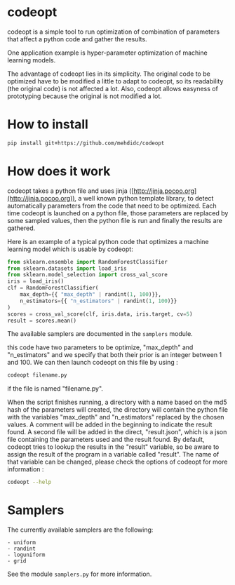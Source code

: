 codeopt
=======

codeopt is a simple tool to run optimization of combination of
parameters that affect a python code and gather the results.

One application example is hyper-parameter optimization of machine
learning models.

The advantage of codeopt lies in its simplicity.
The original code to be optimized have to be modified a little to adapt to
codeopt, so its readability (the original code) is not affected a lot.
Also, codeopt allows easyness of prototyping because the original is not
modified a lot.

How to install
==============

```bash
pip install git+https://github.com/mehdidc/codeopt
```

How does it work
================

codeopt takes a python file and uses jinja ([http://jinja.pocoo.org](http://jinja.pocoo.org)), a well known python template library, to detect automatically parameters from the code that need to be optimized. Each time codeopt is launched on a python file, those parameters are replaced by some sampled values, then the python file is run and finally the results are gathered.

Here is an example of a typical python code that optimizes a machine learning model which is usable by codeopt:

```python
from sklearn.ensemble import RandomForestClassifier
from sklearn.datasets import load_iris
from sklearn.model_selection import cross_val_score
iris = load_iris()
clf = RandomForestClassifier(
    max_depth={{ "max_depth" | randint(1, 100)}},
    n_estimators={{ "n_estimators" | randint(1, 100)}}
)
scores = cross_val_score(clf, iris.data, iris.target, cv=5)
result = scores.mean()
```

The available samplers are documented in the `samplers` module.

this code have two parameters to be optimize, "max_depth" and "n_estimators" and we specify that
both their prior is an integer between 1 and 100.
We can then launch codeopt on this file by using :

```bash
codeopt filename.py
```

if the file is named "filename.py".

When the script finishes running, a directory with a name based on the md5 hash of the parameters will created, the directory will contain the python file with the variables "max_depth" and "n_estimators" replaced by the chosen values.
A comment will be added in the beginning to indicate the result found.
A second file will be added in the direct, "result.json", which is a json file containing the parameters
used and the result found.
By default, codeopt tries to lookup the results in the "result" variable, so be aware to assign the result
of the program in a variable called "result". The name of that variable can be changed, please check
the options of codeopt for more information :


```bash
codeopt --help
```

Samplers
========

The currently available samplers are the following:

    - uniform
    - randint
    - loguniform
    - grid

See the module `samplers.py` for more information.
